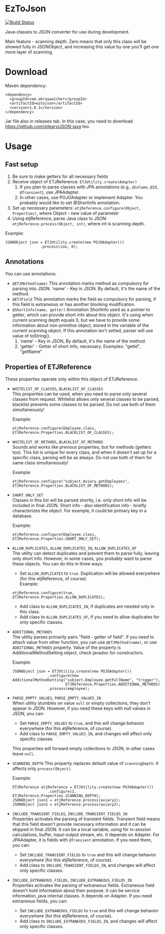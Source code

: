 # EzToJson
[![Build Status](https://semaphoreci.com/api/v1/6raywa1cher/eztojson/branches/master/shields_badge.svg)](https://semaphoreci.com/6raywa1cher/eztojson)

Java-classes to JSON converter for use during development.  

Main feature - scanning depth. Zero means that only this class will be showed
fully in JSONObject, and increasing this value by one you'll get one more
layer of scanning.

# Download
Maven dependency:
```
<dependency>
  <groupId>com.a6raywa1cher</groupId>
  <artifactId>eztojson</artifactId>
  <version>1.0.1</version>
</dependency>
```
Jar file also in releases tab. In this case, you need to download https://github.com/stleary/JSON-java too.


# Usage
## Fast setup
1. Be sure to make getters for all necessary fields
2. Receive object of ETJReference: `ETJUtility.create(Adapter)`
   1. If you plan to parse classes with JPA annotations (e.g., `@Column`, `@Id`, `@Transient`), use JPAAdapter.
   2. In other cases, use POJOAdapter or implement Adapter. You probably would like to set @ShortInfo annotation.
3. Set up necessary parameters: `etjReference.configure(Object, Properties)`, where Object - new value of parameter
4. Using etjReference, parse Java class to JSON: `etjReference.process(Object, int)`, where int is scanning depth.  
  
Example:
```
JSONObject json = ETJUtility.create(new POJOAdapter())
				.process(zoo, 0);
```
## Annotations
You can use annotations:
* `@ETJMethod(name)` This annotation marks method as compulsory for parsing into JSON. 'name' - Key in JSON. 
By default, it's the name of the method.
* `@ETJField` This annotation marks the field as compulsory for parsing, if this field is extraneous or has another 
blocking modification.
* `@ShortInfo(name, getter)` Annotation ShortInfo used as a pointer to getter, which can provide short info about 
this object. It's using when current scanning depth equals 0, but we have to provide some information about 
non-primitive object, stored in the variable of the current scanning object. If this annotation isn't setted, parser 
will use value of toString().
   1. 'name' - Key in JSON, By default, it's the name of the method.
   2. 'getter' - Getter of short info, necessary. Examples: "getId", "getName"
## Properties of ETJReference
These properties operate only within this object of ETJReference. 
* `WHITELIST_OF_CLASSES`, `BLACKLIST_OF_CLASSES`  
   This properties can be used, when you need to parse only several classes from request. Whitelist allows only several
   classes to be parsed, blacklist prevents some classes to be parsed. Do not use both of them simultaneously!
   
   Example:
   ```
   etjReference.configure(Employee.class, ETJReference.Properties.BLACKLIST_OF_CLASSES);
   ```
* `WHITELIST_OF_METHODS`, `BLACKLIST_OF_METHODS`  
    Sounds and works like previous properties, but for methods (getters too). This list is unique for every class, and
    when it doesn't set up for a specific class, parsing will be as always. Do not use both of them for same class 
    simultaneously!
    
    Example:
    ```
    etjReference.configure("subject.Aviary.getEmployees", ETJReference.Properties.BLACKLIST_OF_METHODS);
    ```
*  `SHORT_ONLY_SET`  
    Classes in this list will be parsed shortly, i.e. only short info will be included in final JSON. Short info - 
    also identification info - briefly characterizes the object. For example, it could be primary key in a database.
    
    Example:
    ```
    etjReference.configure(Employee.class, ETJReference.Properties.SHORT_ONLY_SET);
    ```
*  `ALLOW_DUPLICATES`, `ALLOW_DUPLICATES_IN`, `ALLOW_DUPLICATES_OF`  
    The utility can detect duplicates and prevent them to parse fully, leaving only short info. However, in some cases, 
    you probably want to parse these objects. You can do this in three ways:
    *   Set `ALLOW_DUPLICATES` to `true`. Duplication will be allowed everywhere (for this etjReference, of course).  
    Example:
    ```
    etjReference.configure(true, ETJReference.Properties.ALLOW_DUPLICATES);
    ```
    *   Add class to `ALLOW_DUPLICATES_IN`, if duplicates are needed only in this class.
    *   Add class to `ALLOW_DUPLICATES_OF`, if you need to allow duplicates for only specific classes.
*   `ADDITIONAL_METHODS`  
    The utility parses primarily pairs "field - getter of field". If you need to attach value from other function, you
    can use `@ETJMethod(name)`, or use `ADDITIONAL_METHODS` property. Value of the property is AdditionalMethodSetting
    object, check javadoc for constructors.
    
    Example: 
    ```
    JSONObject json = ETJUtility.create(new POJOAdapter())
    				.configure(new AdditionalMethodSetting("subject.Employee.getFullName", "trigger"), 
    						ETJReference.Properties.ADDITIONAL_METHODS)
    				.process(employee);
    ```
*   `PARSE_EMPTY_VALUES`, `PARSE_EMPTY_VALUES_IN`  
    When utility stumbles on value `null` or empty collections, they don't appear in JSON. However, if you need these 
    keys with null values in JSON, you can:
    *   Set `PARSE_EMPTY_VALUES` to `true`, and this will change behavior everywhere (for this etjReference, 
    of course).
    *   Add class to `PARSE_EMPTY_VALUES_IN`, and changes will affect only specific classes. 
    
    This properties will forward empty collections to JSON, in other cases leave `null`.
*   `SCANNING_DEPTH`
    This property replaces default value of `scanningDepth`. It affects only `process(Object)`.
    
    Example:
    ```
    ETJReference etjReference = ETJUtility.create(new POJOAdapter())
    				.configure(2, ETJReference.Properties.SCANNING_DEPTH);
    JSONObject json1 = etjReference.process(aviary1);
    JSONObject json2 = etjReference.process(aviary2);
    ```
*   `INCLUDE_TRANSIENT_FIELDS`, `INCLUDE_TRANSIENT_FIELDS_IN`  
    Properties activates the parsing of transient fields. Transient field means that this field doesn't provide 
    necessary information and it can be skipped in final JSON. It can be a local variable, using for in-session calculations, 
    buffer, input-output stream, etc. It depends on Adapter. For JPAAdapter, it is fields with `@Transient` annotation.
    If you need them, you can:
    *   Set `INCLUDE_TRANSIENT_FIELDS` to `true` and this will change behavior everywhere (for this etjReference, of 
    course).
    *   Add class to `INCLUDE_TRANSIENT_FIELDS_IN`, and changes will affect only specific classes. 
*   `INCLUDE_EXTRANEOUS_FIELDS`, `INCLUDE_EXTRANEOUS_FIELDS_IN`  
    Properties activates the parsing of extraneous fields.  Extraneous field doesn't hold information about their 
    purpose. It can be service information, java internal classes. It depends on Adapter. 
    If you need extraneous fields, you can:
    *   Set `INCLUDE_EXTRANEOUS_FIELDS` to `true` and this will change behavior everywhere (for this etjReference, of 
    course).
    *   Add class to `INCLUDE_EXTRANEOUS_FIELDS_IN`, and changes will affect only specific classes. 
